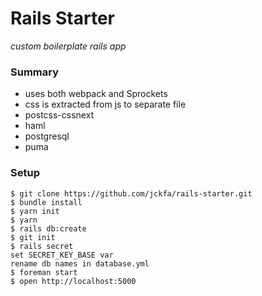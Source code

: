 # Rails Starter
*custom boilerplate rails app*

### Summary
- uses both webpack and Sprockets
- css is extracted from js to separate file
- postcss-cssnext
- haml
- postgresql
- puma

### Setup
```
$ git clone https://github.com/jckfa/rails-starter.git
$ bundle install
$ yarn init
$ yarn
$ rails db:create
$ git init
$ rails secret
set SECRET_KEY_BASE var
rename db names in database.yml
$ foreman start
$ open http://localhost:5000
```
